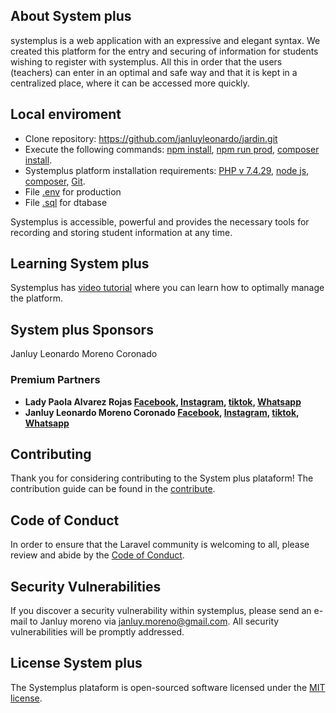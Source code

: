 ## About System plus

systemplus is a web application with an expressive and elegant syntax. We created this platform for the entry and securing of information for students wishing to register with systemplus.
All this in order that the users (teachers) can enter in an optimal and safe way and that it is kept in a centralized place, where it can be accessed more quickly.

## Local enviroment

- Clone repository: https://github.com/janluyleonardo/jardin.git
- Execute the following commands: [npm install](), [npm run prod](), [composer install]().
- Systemplus platform installation requirements: [PHP v 7.4.29](), [node js](), [composer](), [Git]().
- File [.env]() for production
- File [.sql]() for dtabase

Systemplus is accessible, powerful and provides the necessary tools for recording and storing student information at any time.

## Learning System plus

Systemplus has [video tutorial](https://youtu.be/tfeAJY4WVVc) where you can learn how to optimally manage the platform. 

## System plus Sponsors

Janluy Leonardo Moreno Coronado

### Premium Partners

- **Lady Paola Alvarez Rojas [Facebook](), [Instagram](), [tiktok](), [Whatsapp]()**
- **Janluy Leonardo Moreno Coronado [Facebook](), [Instagram](), [tiktok](), [Whatsapp]()**

## Contributing

Thank you for considering contributing to the System plus plataform! The contribution guide can be found in the [contribute](https://github.com/janluyleonardo/jardin/blob/main/public/images/qr-contributes.jpeg).

## Code of Conduct

In order to ensure that the Laravel community is welcoming to all, please review and abide by the [Code of Conduct](https://github.com/janluyleonardo/jardin/blob/main/public/conduct-code.md).

## Security Vulnerabilities

If you discover a security vulnerability within systemplus, please send an e-mail to Janluy moreno via [janluy.moreno@gmail.com](mailto:janluy.moreno@gmail.com). All security vulnerabilities will be promptly addressed.

## License System plus

The Systemplus plataform is open-sourced software licensed under the [MIT license](https://opensource.org/licenses/MIT).
